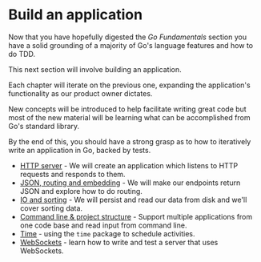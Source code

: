 # Build an application

Now that you have hopefully digested the _Go Fundamentals_ section you have a solid grounding of a majority of Go's language features and how to do TDD.

This next section will involve building an application.

Each chapter will iterate on the previous one, expanding the application's functionality as our product owner dictates.

New concepts will be introduced to help facilitate writing great code but most of the new material will be learning what can be accomplished from Go's standard library.

By the end of this, you should have a strong grasp as to how to iteratively write an application in Go, backed by tests.

- [HTTP server](http-server.md) - We will create an application which listens to HTTP requests and responds to them.
- [JSON, routing and embedding](json.md) - We will make our endpoints return JSON and explore how to do routing.
- [IO and sorting](io.md) - We will persist and read our data from disk and we'll cover sorting data.
- [Command line & project structure](command-line.md) - Support multiple applications from one code base and read input from command line.
- [Time](time.md) - using the `time` package to schedule activities.
- [WebSockets](websockets.md) - learn how to write and test a server that uses WebSockets.
